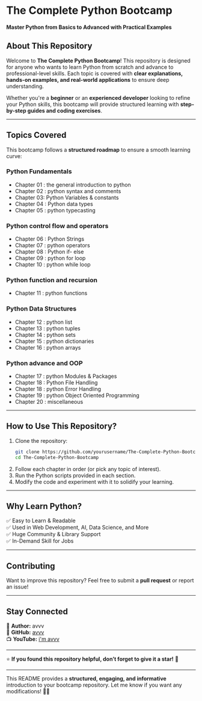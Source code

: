 
# **The Complete Python Bootcamp**  
**Master Python from Basics to Advanced with Practical Examples**  

## **About This Repository**  
Welcome to **The Complete Python Bootcamp**! This repository is designed for anyone who wants to learn Python from scratch and advance to professional-level skills. Each topic is covered with **clear explanations, hands-on examples, and real-world applications** to ensure deep understanding.  

Whether you're a **beginner** or an **experienced developer** looking to refine your Python skills, this bootcamp will provide structured learning with **step-by-step guides and coding exercises**.  

---

## **Topics Covered**  
This bootcamp follows a **structured roadmap** to ensure a smooth learning curve:  

### **Python Fundamentals**  
- Chapter 01 : the general introduction to python
- Chapter 02 : python syntax and comments 
- Chapter 03: Python Variables & constants
- Chapter 04 : Python data types
- Chapter 05 : python typecasting

  

### **Python control flow and operators**  
- Chapter 06 : Python Strings 
- Chapter 07 : python operators 
- Chapter 08 : Python if- else 
- Chapter 09 : python for loop
- Chapter 10 : python while loop 


### **Python function and recursion**  
- Chapter 11 : python functions 

### **Python Data Structures**  
- Chapter 12 : python list  
- Chapter 13 : python tuples  
- Chapter 14 : python sets  
- Chapter 15 : python dictionaries  
- Chapter 16 : python arrays 


### **Python advance and OOP**  
- Chapter 17 : python Modules & Packages 
- Chapter 18 : Python File Handling
- Chapter 18 : python Error Handling
- Chapter 19 : python Object Oriented Programming
- Chapter 20 : miscellaneous 

---

## **How to Use This Repository?**  
1. Clone the repository:  
   ```bash
   git clone https://github.com/yourusername/The-Complete-Python-Bootcamp.git
   cd The-Complete-Python-Bootcamp
   ```
2. Follow each chapter in order (or pick any topic of interest).  
3. Run the Python scripts provided in each section.  
4. Modify the code and experiment with it to solidify your learning.  

---

## **Why Learn Python?**  
✅ Easy to Learn & Readable  
✅ Used in Web Development, AI, Data Science, and More  
✅ Huge Community & Library Support  
✅ In-Demand Skill for Jobs  

---

## **Contributing**  
   Want to improve this repository? Feel free to submit a **pull request** or report an issue!  

---

## **Stay Connected**  
📌 **Author:** avvv  
🔗 **GitHub:** [avvv](https://github.com/abhinandan2540)  
📺 **YouTube:** [i'm avvv](https://www.youtube.com/channel/UCH_3dW9zdd-8Aio3ePKj3KA)  

---

⭐ **If you found this repository helpful, don’t forget to give it a star!** 🌟  

---

This README provides a **structured, engaging, and informative** introduction to your bootcamp repository. Let me know if you want any modifications! 🚀🔥
